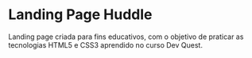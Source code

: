 # Landing Page Huddle

Landing page criada para fins educativos, com o objetivo de praticar as tecnologias HTML5 e CSS3 aprendido no curso Dev Quest.
